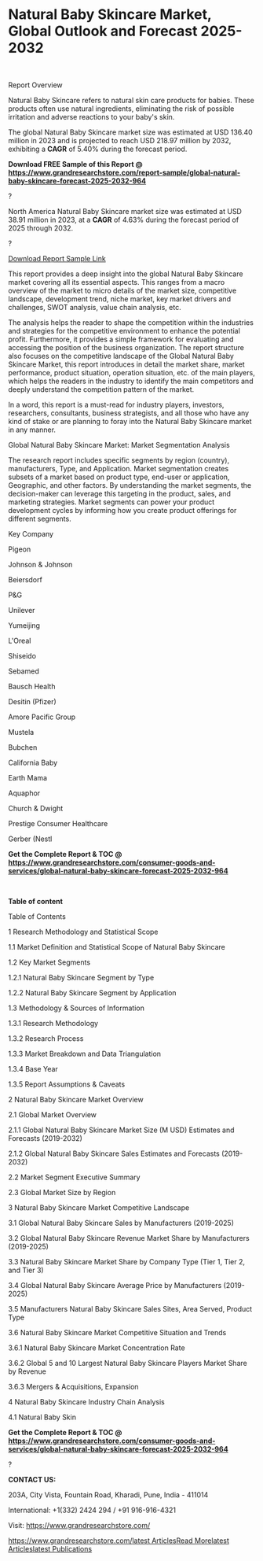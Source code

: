 <h1>Natural Baby Skincare Market, Global Outlook and Forecast 2025-2032</h1><br/><p>Report Overview</p>
 
 
 
 <p>Natural Baby Skincare refers to natural skin care products for babies. These products often use natural ingredients, eliminating the risk of possible irritation and adverse reactions to your baby&#39;s skin.</p>
 
 
 
 <p>The global Natural Baby Skincare market size was estimated at USD 136.40 million in 2023 and is projected to reach USD 218.97 million by 2032, exhibiting a <strong>CAGR</strong> of 5.40% during the forecast period.</p>
 
 
 
 <div><b>Download FREE Sample of this Report @ <a href="https://www.grandresearchstore.com/report-sample/global-natural-baby-skincare-forecast-2025-2032-964">https://www.grandresearchstore.com/report-sample/global-natural-baby-skincare-forecast-2025-2032-964</a></b></div>
 
 
 
 <p>? </p>
 
 
 
 <p>North America Natural Baby Skincare market size was estimated at USD 38.91 million in 2023, at a <strong>CAGR</strong> of 4.63% during the forecast period of 2025 through 2032.</p>
 
 
 
 <p>? </p>
 
 
 
 <p><a href="https://www.grandresearchstore.com/mr-admin/report-sample/global-natural-baby-skincare-forecast-2025-2032-964">Download Report Sample Link</a></p>
 
 
 
 <p>This report provides a deep insight into the global Natural Baby Skincare market covering all its essential aspects. This ranges from a macro overview of the market to micro details of the market size, competitive landscape, development trend, niche market, key market drivers and challenges, SWOT analysis, value chain analysis, etc.</p>
 
 
 
 <p>The analysis helps the reader to shape the competition within the industries and strategies for the competitive environment to enhance the potential profit. Furthermore, it provides a simple framework for evaluating and accessing the position of the business organization. The report structure also focuses on the competitive landscape of the Global Natural Baby Skincare Market, this report introduces in detail the market share, market performance, product situation, operation situation, etc. of the main players, which helps the readers in the industry to identify the main competitors and deeply understand the competition pattern of the market.</p>
 
 
 
 <p>In a word, this report is a must-read for industry players, investors, researchers, consultants, business strategists, and all those who have any kind of stake or are planning to foray into the Natural Baby Skincare market in any manner.</p>
 
 
 
 <p>Global Natural Baby Skincare Market: Market Segmentation Analysis</p>
 
 
 
 <p>The research report includes specific segments by region (country), manufacturers, Type, and Application. Market segmentation creates subsets of a market based on product type, end-user or application, Geographic, and other factors. By understanding the market segments, the decision-maker can leverage this targeting in the product, sales, and marketing strategies. Market segments can power your product development cycles by informing how you create product offerings for different segments.</p>
 
 
 
 <p>Key Company</p>
 
 
 
 <p>Pigeon</p>
 
 
 
 <p>Johnson & Johnson</p>
 
 
 
 <p>Beiersdorf</p>
 
 
 
 <p>P&G</p>
 
 
 
 <p>Unilever</p>
 
 
 
 <p>Yumeijing</p>
 
 
 
 <p>L&#39;Oreal</p>
 
 
 
 <p>Shiseido</p>
 
 
 
 <p>Sebamed</p>
 
 
 
 <p>Bausch Health</p>
 
 
 
 <p>Desitin (Pfizer)</p>
 
 
 
 <p>Amore Pacific Group</p>
 
 
 
 <p>Mustela</p>
 
 
 
 <p>Bubchen</p>
 
 
 
 <p>California Baby</p>
 
 
 
 <p>Earth Mama</p>
 
 
 
 <p>Aquaphor</p>
 
 
 
 <p>Church & Dwight</p>
 
 
 
 <p>Prestige Consumer Healthcare</p>
 
 
 
 <p>Gerber (Nestl</p>
 
 
 
 <div><b>Get the Complete Report & TOC @ <a href="https://www.grandresearchstore.com/consumer-goods-and-services/global-natural-baby-skincare-forecast-2025-2032-964">https://www.grandresearchstore.com/consumer-goods-and-services/global-natural-baby-skincare-forecast-2025-2032-964</a></b></div>
 
 
 
 <p><br />
 
 <b>Table of content</b></p>
 
 
 
 <p>Table of Contents<br />
 
 1 Research Methodology and Statistical Scope<br />
 
 1.1 Market Definition and Statistical Scope of Natural Baby Skincare<br />
 
 1.2 Key Market Segments<br />
 
 1.2.1 Natural Baby Skincare Segment by Type<br />
 
 1.2.2 Natural Baby Skincare Segment by Application<br />
 
 1.3 Methodology & Sources of Information<br />
 
 1.3.1 Research Methodology<br />
 
 1.3.2 Research Process<br />
 
 1.3.3 Market Breakdown and Data Triangulation<br />
 
 1.3.4 Base Year<br />
 
 1.3.5 Report Assumptions & Caveats<br />
 
 2 Natural Baby Skincare Market Overview<br />
 
 2.1 Global Market Overview<br />
 
 2.1.1 Global Natural Baby Skincare Market Size (M USD) Estimates and Forecasts (2019-2032)<br />
 
 2.1.2 Global Natural Baby Skincare Sales Estimates and Forecasts (2019-2032)<br />
 
 2.2 Market Segment Executive Summary<br />
 
 2.3 Global Market Size by Region<br />
 
 3 Natural Baby Skincare Market Competitive Landscape<br />
 
 3.1 Global Natural Baby Skincare Sales by Manufacturers (2019-2025)<br />
 
 3.2 Global Natural Baby Skincare Revenue Market Share by Manufacturers (2019-2025)<br />
 
 3.3 Natural Baby Skincare Market Share by Company Type (Tier 1, Tier 2, and Tier 3)<br />
 
 3.4 Global Natural Baby Skincare Average Price by Manufacturers (2019-2025)<br />
 
 3.5 Manufacturers Natural Baby Skincare Sales Sites, Area Served, Product Type<br />
 
 3.6 Natural Baby Skincare Market Competitive Situation and Trends<br />
 
 3.6.1 Natural Baby Skincare Market Concentration Rate<br />
 
 3.6.2 Global 5 and 10 Largest Natural Baby Skincare Players Market Share by Revenue<br />
 
 3.6.3 Mergers & Acquisitions, Expansion<br />
 
 4 Natural Baby Skincare Industry Chain Analysis<br />
 
 4.1 Natural Baby Skin</p>
 
 
 
 <div><b>Get the Complete Report & TOC @ <a href="https://www.grandresearchstore.com/consumer-goods-and-services/global-natural-baby-skincare-forecast-2025-2032-964">https://www.grandresearchstore.com/consumer-goods-and-services/global-natural-baby-skincare-forecast-2025-2032-964</a></b></div>
 
 
 
 <p>? </p>
 
 
 
 <p><b>CONTACT US:</b><br />
 
 203A, City Vista, Fountain Road, Kharadi, Pune, India - 411014<br />
 
 International: +1(332) 2424 294 / +91 916-916-4321<br />
 
 Visit: <a href="https://www.grandresearchstore.com/">https://www.grandresearchstore.com/</a><br />
 
 <a href="https://gyeongbokgung.com">https://www.grandresearchstore.com/</a><a href="https://hallyeomaritime.com">latest Articles</a><a href="https://jingwansa.com">Read More</a><a href="https://nguoiviet.jp/">latest Articles</a><a href="https://www.intelmarketresearch.com/">latest Publications</a></p>